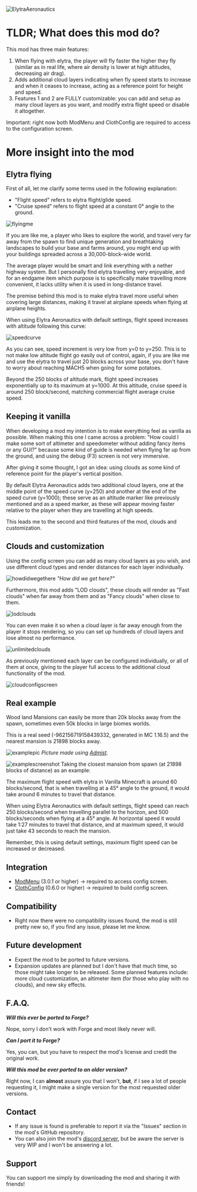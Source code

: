 ![ElytraAeronautics](https://media.discordapp.net/attachments/754495868861677628/927260411785539604/ean2.png?width=1289&height=255)

# TLDR; What does this mod do?

This mod has three main features:
1. When flying with elytra, the player will fly faster the higher they fly (similar as in real life, where air density is lower at high altitudes, decreasing air drag).
2. Adds additional cloud layers indicating when fly speed starts to increase and when it ceases to increase, acting as a reference point for height and speed.
3. Features 1 and 2 are FULLY customizable: you can add and setup as many cloud layers as you want, and modify extra flight speed or disable it altogether.

Important: right now both ModMenu and ClothConfig are required to access to the configuration screen.

# More insight into the mod

## Elytra flying
First of all, let me clarify some terms used in the following explanation:
- "Flight speed" refers to elytra flight/glide speed.
- "Cruise speed" refers to flight speed at a constant 0° angle to the ground.

![flyingme](https://media.discordapp.net/attachments/754495868861677628/927264908012302367/best2.png?width=1618&height=910)

If you are like me, a player who likes to explore the world, and travel very far away from the spawn to find unique generation and breathtaking landscapes to build your base and farms around, you might end up with your buildings spreaded across a 30,000-block-wide world.

The average player would be smart and link everything with a nether highway system. But I personally find elytra travelling very enjoyable, and for an endgame item which purpose is to specifically make travelling more convenient, it lacks utility when it is used in long-distance travel. 

The premise behind this mod is to make elytra travel more useful when covering large distances, making it travel at airplane speeds when flying at airplane heights.

When using Elytra Aeronautics with default settings, flight speed increases with altitude following this curve:

![speedcurve](https://media.discordapp.net/attachments/754495868861677628/926964552552300624/eanGraph.png?width=1249&height=910)

As you can see, speed increment is very low from y=0 to y=250. 
This is to not make low altitude flight go easily out of control, again, if you are like me and use the elytra to travel just 20 blocks across your base, you don't have to worry about reaching MACH5 when going for some potatoes. 

Beyond the 250 blocks of altitude mark, flight speed increases exponentially up to its maximum at y=1000. At this altitude, cruise speed is around 250 block/second, matching commercial flight average cruise speed.

## Keeping it vanilla
When developing a mod my intention is to make everything feel as vanilla as possible. When making this one I came across a problem: "How could I make some sort of altimeter and speedometer without adding fancy items or any GUI?" because some kind of guide is needed when flying far up from the ground, and using the debug (F3) screen is not very immersive.

After giving it some thought, I got an idea: using clouds as some kind of reference point for the player's vertical position.

By default Elytra Aeronautics adds two additional cloud layers, one at the middle point of the speed curve (y=250) and another at the end of the speed curve (y=1000); 
these serve as an altitude marker like previously mentioned and as a speed marker, as these will appear moving faster relative to the player when they are travelling at high speeds.

This leads me to the second and third features of the mod, clouds and customization.

## Clouds and customization

Using the config screen you can add as many cloud layers as you wish, and use different cloud types and render distances for each layer individually.

![howdidwegethere](https://cdn.discordapp.com/attachments/754495868861677628/927174474787348530/2022-01-02_13.19.34.png)
_"How did we get here?"_

Furthermore, this mod adds "LOD clouds", these clouds will render as "Fast clouds" when far away from them and as "Fancy clouds" when close to them.

![lodclouds](postResources/lod.GIF)

You can even make it so when a cloud layer is far away enough from the player it stops rendering, so you can set up hundreds of cloud layers and lose almost no performance.

![unlimitedclouds](postResources/layers.GIF)

As previously mentioned each layer can be configured individually, or all of them at once, giving to the player full access to the additional cloud functionality of the mod.

![cloudconfigscreen](https://media.discordapp.net/attachments/754495868861677628/927180129971601448/unknown.png?width=1290&height=701)

## Real example
Wood land Mansions can easily be more than 20k blocks away from the spawn, sometimes even 50k blocks in large biomes worlds. 

This is a real seed (-962156719158439332, generated in MC 1.16.5) and the nearest mansion is 21898 blocks away.

![examplepic](https://cdn.discordapp.com/attachments/754495868861677628/927030132806418512/example2.png)
_Picture made using [Admist](https://github.com/toolbox4minecraft/amidst)._

![examplescreenshot](https://cdn.discordapp.com/attachments/754495868861677628/927025278998437908/unknown.png)
Taking the closest mansion from spawn (at 21898 blocks of distance) as an example:

The maximum flight speed with elytra in Vanilla Minecraft is around 60 blocks/second, that is when travelling at a 45° angle to the ground, it would take around 6 minutes to travel that distance.

When using Elytra Aeronautics with default settings, flight speed can reach 250 blocks/second when travelling parallel to the horizon, and 500 blocks/seconds when flying at a 45° angle. At horizontal speed it would take 1:27 minutes to travel that distance, and at maximum speed, it would just take 43 seconds to reach the mansion.

Remember, this is using default settings, maximum flight speed can be increased or decreased.

## Integration
- [ModMenu](https://www.curseforge.com/minecraft/mc-mods/modmenu) (3.0.1 or higher) -> required to access config screen.
- [ClothConfig](https://www.curseforge.com/minecraft/mc-mods/cloth-config) (0.6.0 or higher) -> required to build config screen.

## Compatibility
- Right now there were no compatibility issues found, the mod is still pretty new so, if you find any issue, please let me know.  

## Future development
- Expect the mod to be ported to future versions.
- Expansion updates are planned but I don't have that much time, so those might take longer to be released. Some planned features include: more cloud customization, an altimeter item (for those who play with no clouds), and new sky effects.

## F.A.Q.

___Will this ever be ported to Forge?___

Nope, sorry I don't work with Forge and most likely never will.

___Can I port it to Forge?___

Yes, you can, but you have to respect the mod's license and credit the original work.

___Will this mod be ever ported to an older version?___

Right now, I can **almost** assure you that I won't, **but**, if I see a lot of people requesting it, I might make a single version for the most requested older versions.

## Contact
- If any issue is found is preferable to report it via the "Issues" section in the mod's GitHub repository.
- You can also join the mod's [discord server](https://discord.gg/58C3qZsSHk), but be aware the server is very WIP and I won't be answering a lot.

## Support

You can support me simply by downloading the mod and sharing it with friends! 
